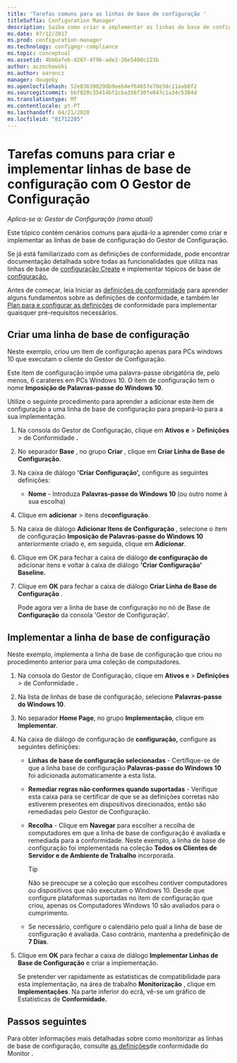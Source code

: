 ```yaml
---
title: 'Tarefas comuns para as linhas de base de configuração '
titleSuffix: Configuration Manager
description: Saiba como criar e implementar as linhas de base de configuração do Gestor de Configuração.
ms.date: 07/12/2017
ms.prod: configuration-manager
ms.technology: configmgr-compliance
ms.topic: conceptual
ms.assetid: 4bb6afeb-d267-4f9b-ade2-26e5400c223b
author: aczechowski
ms.author: aaroncz
manager: dougeby
ms.openlocfilehash: 52e83639029db9eeb4ef64657e70e3dc11aab8f2
ms.sourcegitcommit: bbf820c35414bf2cba356f30fe047c1a34c5384d
ms.translationtype: MT
ms.contentlocale: pt-PT
ms.lasthandoff: 04/21/2020
ms.locfileid: "81712205"
---
```

# <a name="common-tasks-for-creating-and-deploying-configuration-baselines-with-configuration-manager"></a>Tarefas comuns para criar e implementar linhas de base de configuração com O Gestor de Configuração

*Aplica-se a: Gestor de Configuração (ramo atual)*

Este tópico contém cenários comuns para ajudá-lo a aprender como criar e implementar as linhas de base de configuração do Gestor de Configuração.  

 Se já está familiarizado com as definições de conformidade, pode encontrar documentação detalhada sobre todas as funcionalidades que utiliza nas linhas de base de [configuração Create](../../compliance/deploy-use/create-configuration-baselines.md) e implementar tópicos de base de [configuração.](../../compliance/deploy-use/deploy-configuration-baselines.md)  

 Antes de começar, leia Iniciar as [definições de conformidade](../../compliance/get-started/get-started-with-compliance-settings.md) para aprender alguns fundamentos sobre as definições de conformidade, e também ler [Plan para e configurar as definições](../../compliance/plan-design/plan-for-and-configure-compliance-settings.md) de conformidade para implementar quaisquer pré-requisitos necessários.  

## <a name="create-a-configuration-baseline"></a>Criar uma linha de base de configuração  
 Neste exemplo, criou um item de configuração apenas para PCs windows 10 que executam o cliente do Gestor de Configuração.  

 Este item de configuração impõe uma palavra-passe obrigatória de, pelo menos, 6 carateres em PCs Windows 10. O item de configuração tem o nome **Imposição de Palavras-passe do Windows 10**.  

Utilize o seguinte procedimento para aprender a adicionar este item de configuração a uma linha de base de configuração para prepará-lo para a sua implementação.  

1. Na consola do Gestor de Configuração, clique em **Ativos e** > **Definições** > de Conformidade **.**  

2. No separador **Base** , no grupo **Criar** , clique em **Criar Linha de Base de Configuração**.  

3. Na caixa de diálogo **'Criar Configuração',** configure as seguintes definições:  

   -   **Nome** - Introduza **Palavras-passe do Windows 10** (ou outro nome à sua escolha)  

4. Clique em **adicionar** > itens de**configuração**.  

5. Na caixa de diálogo **Adicionar Itens de Configuração** , selecione o item de configuração **Imposição de Palavras-passe do Windows 10** anteriormente criado e, em seguida, clique em **Adicionar**.  

6. Clique em OK para fechar a caixa de diálogo **de configuração de** adicionar itens e voltar à caixa de diálogo **'Criar Configuração' Baseline.**

7. Clique em **OK** para fechar a caixa de diálogo **Criar Linha de Base de Configuração** .  

   Pode agora ver a linha de base de configuração no nó de Base de **Configuração** da consola 'Gestor de Configuração'.  

## <a name="deploy-the-configuration-baseline"></a>Implementar a linha de base de configuração  
 Neste exemplo, implementa a linha de base de configuração que criou no procedimento anterior para uma coleção de computadores.  

1. Na consola do Gestor de Configuração, clique em **Ativos e** > **Definições** > de Conformidade **.**  

2. Na lista de linhas de base de configuração, selecione **Palavras-passe do Windows 10**.  

3. No separador **Home Page**, no grupo **Implementação**, clique em **Implementar**.  

4. Na caixa de diálogo de configuração de **configuração,** configure as seguintes definições:  

   -   **Linhas de base de configuração selecionadas** - Certifique-se de que a linha base de configuração **Palavras-passe do Windows 10** foi adicionada automaticamente a esta lista.  

   -   **Remediar regras não conformes quando suportadas** - Verifique esta caixa para se certificar de que se as definições corretas não estiverem presentes em dispositivos direcionados, então são remediadas pelo Gestor de Configuração.  

   -   **Recolha** - Clique em **Navegar** para escolher a recolha de computadores em que a linha de base de configuração é avaliada e remediada para a conformidade. Neste exemplo, a linha de base de configuração foi implementada na coleção **Todos os Clientes de Servidor e de Ambiente de Trabalho** incorporada.  

       > [!TIP]  
       >  Não se preocupe se a coleção que escolheu contiver computadores ou dispositivos que não executam o Windows 10. Desde que configure plataformas suportadas no item de configuração que criou, apenas os Computadores Windows 10 são avaliados para o cumprimento.  

   -   Se necessário, configure o calendário pelo qual a linha de base de configuração é avaliada. Caso contrário, mantenha a predefinição de **7 Dias**.  

5. Clique em **OK** para fechar a caixa de diálogo **Implementar Linhas de Base de Configuração** e criar a implementação.  

   Se pretender ver rapidamente as estatísticas de compatibilidade para esta implementação, na área de trabalho **Monitorização** , clique em **Implementações**. Na parte inferior do ecrã, vê-se um gráfico de Estatísticas de **Conformidade.**  

## <a name="next-steps"></a>Passos seguintes 

Para obter informações mais detalhadas sobre como monitorizar as linhas de base de configuração, consulte [as definições](../../compliance/deploy-use/monitor-compliance-settings.md)de conformidade do Monitor .  
